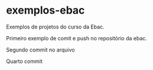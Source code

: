 # exemplos-ebac

Exemplos de projetos do curso da Ebac.

Primeiro exemplo de comit e push no repositório da ebac.

Segundo commit no arquivo

Quarto commit
